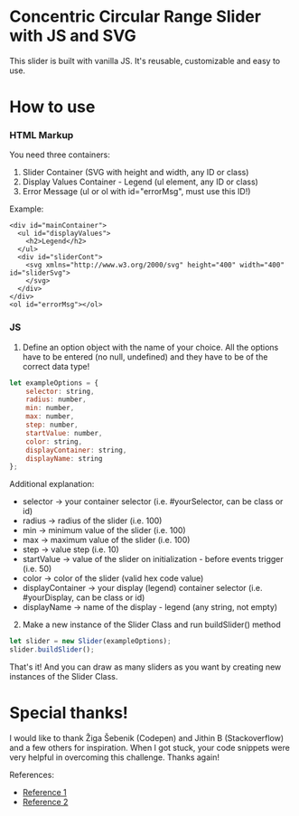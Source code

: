 # Concentric Circular Range Slider with JS and SVG

This slider is built with vanilla JS. It's reusable, customizable and easy to use.

# How to use

### HTML Markup

You need three containers:

1. Slider Container (SVG with height and width, any ID or class)
2. Display Values Container - Legend (ul element, any ID or class)
3. Error Message (ul or ol with id="errorMsg", must use this ID!)

Example:

```
<div id="mainContainer">
  <ul id="displayValues">
    <h2>Legend</h2>
  </ul>
  <div id="sliderCont">
    <svg xmlns="http://www.w3.org/2000/svg" height="400" width="400" id="sliderSvg">
    </svg>
  </div>
</div>
<ol id="errorMsg"></ol>
```

### JS

1. Define an option object with the name of your choice. All the options have to be entered
(no null, undefined) and they have to be of the correct data type!

```javascript
let exampleOptions = {
    selector: string,
    radius: number,
    min: number,
    max: number,
    step: number,
    startValue: number,
    color: string,
    displayContainer: string,
    displayName: string
};
```

Additional explanation:

* selector -> your container selector (i.e. #yourSelector, can be class or id)
* radius -> radius of the slider (i.e. 100)
* min -> minimum value of the slider (i.e. 100)
* max -> maximum value of the slider (i.e. 100)
* step -> value step (i.e. 10)
* startValue -> value of the slider on initialization - before events trigger (i.e. 50)
* color -> color of the slider (valid hex code value)
* displayContainer -> your display (legend) container selector (i.e. #yourDisplay, can be class or id)
* displayName -> name of the display - legend (any string, not empty)

2. Make a new instance of the Slider Class and run buildSlider() method

```javascript
let slider = new Slider(exampleOptions);
slider.buildSlider();
```

That's it! And you can draw as many sliders as you want by creating new instances of the Slider Class.

# Special thanks!

I would like to thank Žiga Šebenik (Codepen) and Jithin B (Stackoverflow) and a few others for inspiration.
When I got stuck, your code snippets were very helpful in overcoming this challenge. Thanks again!

References:

* [Reference 1](https://codepen.io/ziga/pen/amKxRj)
* [Reference 2](https://stackoverflow.com/questions/5736398/how-to-calculate-the-svg-path-for-an-arc-of-a-circle)
